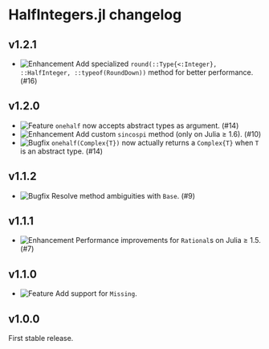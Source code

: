 # HalfIntegers.jl changelog

## v1.2.1

* ![Enhancement](https://img.shields.io/badge/-enhancement-blue) Add specialized `round(::Type{<:Integer}, ::HalfInteger, ::typeof(RoundDown))` method for better performance. (#16)

## v1.2.0

* ![Feature](https://img.shields.io/badge/-feature-green) `onehalf` now accepts abstract types as argument. (#14)
* ![Enhancement](https://img.shields.io/badge/-enhancement-blue) Add custom `sincospi` method (only on Julia ≥ 1.6). (#10)
* ![Bugfix](https://img.shields.io/badge/-bugfix-purple) `onehalf(Complex{T})` now actually returns a `Complex{T}` when `T` is an abstract type. (#14)

## v1.1.2

* ![Bugfix](https://img.shields.io/badge/-bugfix-purple) Resolve method ambiguities with `Base`. (#9)

## v1.1.1

* ![Enhancement](https://img.shields.io/badge/-enhancement-blue) Performance improvements for `Rational`s on Julia ≥ 1.5. (#7)

## v1.1.0

* ![Feature](https://img.shields.io/badge/-feature-green) Add support for `Missing`.

## v1.0.0

First stable release.
